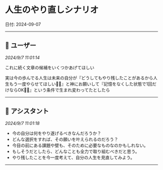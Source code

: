 # 人生のやり直しシナリオ

日付: 2024-09-07

---

## 👤 ユーザー
*2024/9/7 11:01:14*

これに続く文章の候補をいくつかあげてほしい

実は今の歩んでる人生は未来の自分が『どうしてもやり残したことがあるから人生もう一度やらせてほしい🙇‍♀️』と神にお願いして『記憶をなくした状態で1回だけならOK🙆‍♀️』という条件で生まれ変わってたとしたら

---

## 🤖 アシスタント
*2024/9/7 11:01:18*

- 今の自分は何をやり遂げるべきなんだろうか？
- どんな選択をすれば、その願いを叶えられるのだろう？
- 今目の前にある課題や壁も、そのために必要なものなのかもしれない。
- もしそうだとしたら、どんなことも全力で取り組むべきだと思う。
- やり残したことを今一度考えて、自分の人生を見直してみよう。

---
